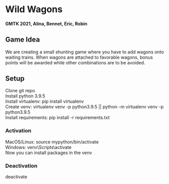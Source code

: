 # Wild Wagons
#### GMTK 2021, Alina, Bennet, Eric, Robin

## Game Idea
We are creating a small shunting game where you have to add wagons onto waiting trains.
When wagons are attached to favorable wagons, bonus points will be awarded while other combinations are to be avoided.


## Setup

Clone git repo <br>
Install python 3.9.5 <br>
Install virtualenv: pip install virtualenv <br>
Create venv: virtualenv venv -p python3.9.5 || python -m virtualenv venv -p python3.9.5 <br>
Install requirements: pip install -r requirements.txt <br>

### Activation
MacOS/Linux: source mypython/bin/activate <br>
Windows: venv\Scripts\activate <br>
Now you can install packages in the venv <br>

### Deactivation
deactivate
